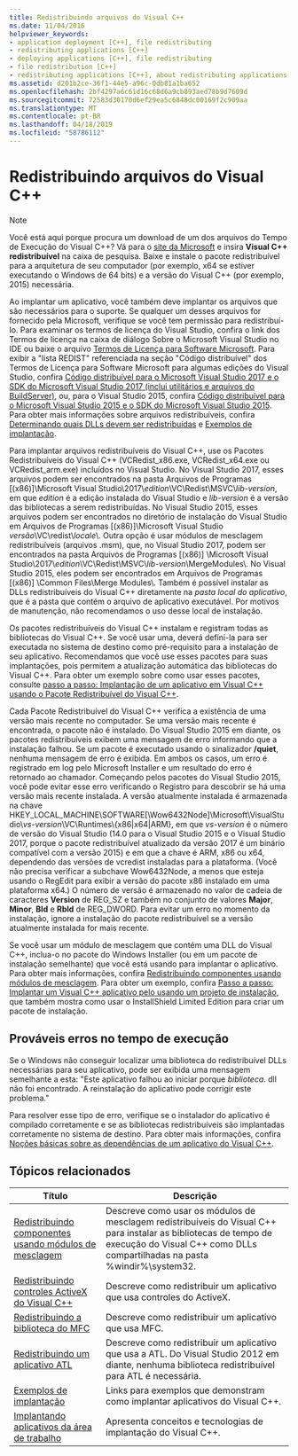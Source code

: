 ```yaml
---
title: Redistribuindo arquivos do Visual C++
ms.date: 11/04/2016
helpviewer_keywords:
- application deployment [C++], file redistributing
- redistributing applications [C++]
- deploying applications [C++], file redistributing
- file redistribution [C++]
- redistributing applications [C++], about redistributing applications
ms.assetid: d201b2ce-36f1-44e5-a96c-0db81a1ba652
ms.openlocfilehash: 2bf4297a6c61d16c68d6a9cb893aed78b9d7609d
ms.sourcegitcommit: 72583d30170d6ef29ea5c6848dc00169f2c909aa
ms.translationtype: MT
ms.contentlocale: pt-BR
ms.lasthandoff: 04/18/2019
ms.locfileid: "58786112"
---
```

# <a name="redistributing-visual-c-files"></a>Redistribuindo arquivos do Visual C++

> [!NOTE]
> Você está aqui porque procura um download de um dos arquivos do Tempo de Execução do Visual C++? Vá para o [site da Microsoft](http://www.microsoft.com/) e insira **Visual C++ redistribuível** na caixa de pesquisa. Baixe e instale o pacote redistribuível para a arquitetura de seu computador (por exemplo, x64 se estiver executando o Windows de 64 bits) e a versão do Visual C++ (por exemplo, 2015) necessária.

Ao implantar um aplicativo, você também deve implantar os arquivos que são necessários para o suporte. Se qualquer um desses arquivos for fornecido pela Microsoft, verifique se você tem permissão para redistribuí-lo. Para examinar os termos de licença do Visual Studio, confira o link dos Termos de licença na caixa de diálogo Sobre o Microsoft Visual Studio no IDE ou baixe o arquivo [Termos de Licença para Software Microsoft](https://visualstudio.microsoft.com/license-terms/mlt687465/). Para exibir a "lista REDIST" referenciada na seção "Código distribuível" dos Termos de Licença para Software Microsoft para algumas edições do Visual Studio, confira [Código distribuível para o Microsoft Visual Studio 2017 e o SDK do Microsoft Visual Studio 2017 (inclui utilitários e arquivos do BuildServer)](/visualstudio/productinfo/2017-redistribution-vs), ou, para o Visual Studio 2015, confira [Código distribuível para o Microsoft Visual Studio 2015 e o SDK do Microsoft Visual Studio 2015](/visualstudio/productinfo/2015-redistribution-vs). Para obter mais informações sobre arquivos redistribuíveis, confira [Determinando quais DLLs devem ser redistribuídas](determining-which-dlls-to-redistribute.md) e [Exemplos de implantação](deployment-examples.md).

Para implantar arquivos redistribuíveis do Visual C++, use os Pacotes Redistribuíveis do Visual C++ (VCRedist\_x86.exe, VCRedist\_x64.exe ou VCRedist\_arm.exe) incluídos no Visual Studio. No Visual Studio 2017, esses arquivos podem ser encontrados na pasta Arquivos de Programas [(x86)]\\Microsoft Visual Studio\\2017\\_edition_\\VC\\Redist\\MSVC\\_lib-version_, em que _edition_ é a edição instalada do Visual Studio e _lib-version_ é a versão das bibliotecas a serem redistribuídas. No Visual Studio 2015, esses arquivos podem ser encontrados no diretório de instalação do Visual Studio em Arquivos de Programas [(x86)]\Microsoft Visual Studio *versão*\VC\redist\\*locale*\\. Outra opção é usar módulos de mesclagem redistribuíveis (arquivos .msm), que, no Visual Studio 2017, podem ser encontrados na pasta Arquivos de Programas [(x86)] \\Microsoft Visual Studio\\2017\\_edition_\\VC\\Redist\\MSVC\\_lib-version_\\MergeModules\\. No Visual Studio 2015, eles podem ser encontrados em Arquivos de Programas [(x86)] \Common Files\Merge Modules\\. Também é possível instalar as DLLs redistribuíveis do Visual C++ diretamente na *pasta local do aplicativo*, que é a pasta que contém o arquivo de aplicativo executável. Por motivos de manutenção, não recomendamos o uso desse local de instalação.

Os pacotes redistribuíveis do Visual C++ instalam e registram todas as bibliotecas do Visual C++. Se você usar uma, deverá defini-la para ser executada no sistema de destino como pré-requisito para a instalação de seu aplicativo. Recomendamos que você use esses pacotes para suas implantações, pois permitem a atualização automática das bibliotecas do Visual C++. Para obter um exemplo sobre como usar esses pacotes, consulte [passo a passo: Implantação de um aplicativo em Visual C++ usando o Pacote Redistribuível do Visual C++](deploying-visual-cpp-application-by-using-the-vcpp-redistributable-package.md).

Cada Pacote Redistribuível do Visual C++ verifica a existência de uma versão mais recente no computador. Se uma versão mais recente é encontrada, o pacote não é instalado. Do Visual Studio 2015 em diante, os pacotes redistribuíveis exibem uma mensagem de erro informando que a instalação falhou. Se um pacote é executado usando o sinalizador **/quiet**, nenhuma mensagem de erro é exibida. Em ambos os casos, um erro é registrado em log pelo Microsoft Installer e um resultado do erro é retornado ao chamador. Começando pelos pacotes do Visual Studio 2015, você pode evitar esse erro verificando o Registro para descobrir se há uma versão mais recente instalada. A versão atualmente instalada é armazenada na chave HKEY_LOCAL_MACHINE\SOFTWARE[\Wow6432Node]\Microsoft\VisualStudio\\_vs-version_\VC\Runtimes\\{x86|x64|ARM}, em que _vs-version_ é o número de versão do Visual Studio (14.0 para o Visual Studio 2015 e o Visual Studio 2017, porque o pacote redistribuível atualizado da versão 2017 é um binário compatível com a versão 2015) e em que a chave é ARM, x86 ou x64, dependendo das versões de vcredist instaladas para a plataforma. (Você não precisa verificar a subchave Wow6432Node, a menos que esteja usando o RegEdit para exibir a versão do pacote x86 instalado em uma plataforma x64.) O número de versão é armazenado no valor de cadeia de caracteres **Version** de REG_SZ e também no conjunto de valores **Major**, **Minor**, **Bld** e **Rbld** de REG_DWORD. Para evitar um erro no momento da instalação, ignore a instalação do pacote redistribuível se a versão atualmente instalada for mais recente.

Se você usar um módulo de mesclagem que contém uma DLL do Visual C++, inclua-o no pacote do Windows Installer (ou em um pacote de instalação semelhante) que você está usando para implantar o aplicativo. Para obter mais informações, confira [Redistribuindo componentes usando módulos de mesclagem](redistributing-components-by-using-merge-modules.md). Para obter um exemplo, confira [Passo a passo: Implantar um Visual C++ aplicativo pelo usando um projeto de instalação](walkthrough-deploying-a-visual-cpp-application-by-using-a-setup-project.md), que também mostra como usar o InstallShield Limited Edition para criar um pacote de instalação.

## <a name="potential-run-time-errors"></a>Prováveis erros no tempo de execução

Se o Windows não conseguir localizar uma biblioteca do redistribuível DLLs necessárias para seu aplicativo, pode ser exibida uma mensagem semelhante a esta: "Este aplicativo falhou ao iniciar porque *biblioteca*. dll não foi encontrado. A reinstalação do aplicativo pode corrigir este problema."

Para resolver esse tipo de erro, verifique se o instalador do aplicativo é compilado corretamente e se as bibliotecas redistribuíveis são implantadas corretamente no sistema de destino. Para obter mais informações, confira [Noções básicas sobre as dependências de um aplicativo do Visual C++](understanding-the-dependencies-of-a-visual-cpp-application.md).

## <a name="related-topics"></a>Tópicos relacionados

|Título|Descrição|
|-----------|-----------------|
|[Redistribuindo componentes usando módulos de mesclagem](redistributing-components-by-using-merge-modules.md)|Descreve como usar os módulos de mesclagem redistribuíveis do Visual C++ para instalar as bibliotecas de tempo de execução do Visual C++ como DLLs compartilhadas na pasta %windir%\system32\.|
|[Redistribuindo controles ActiveX do Visual C++](redistributing-visual-cpp-activex-controls.md)|Descreve como redistribuir um aplicativo que usa controles do ActiveX.|
|[Redistribuindo a biblioteca do MFC](redistributing-the-mfc-library.md)|Descreve como redistribuir um aplicativo que usa MFC.|
|[Redistribuindo um aplicativo ATL](redistributing-an-atl-application.md)|Descreve como redistribuir um aplicativo que usa a ATL. Do Visual Studio 2012 em diante, nenhuma biblioteca redistribuível para ATL é necessária.|
|[Exemplos de implantação](deployment-examples.md)|Links para exemplos que demonstram como implantar aplicativos do Visual C++.|
|[Implantando aplicativos da área de trabalho](deploying-native-desktop-applications-visual-cpp.md)|Apresenta conceitos e tecnologias de implantação do Visual C++.|